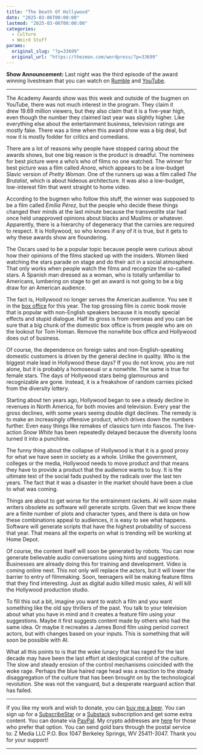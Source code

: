 ```yaml
---
title: "The Death Of Hollywood"
date: "2025-03-06T00:00:00"
lastmod: "2025-03-06T00:00:00"
categories:
  - Culture
  - Weird Stuff
params:
  original_slug: "?p=33699"
  original_url: "https://thezman.com/wordpress/?p=33699"
---
```


**Show Announcement:** Last night was the third episode of the award
winning livestream that you can watch on
<a href="https://rumble.com/v6q6j5m-zman-and-ramz-on-communism.html"
rel="noopener" target="_blank">Rumble</a> and
<a href="https://www.youtube.com/live/Z2HO5XAWfng?si=7nwMMLfy5ybgUmkk"
rel="noopener" target="_blank">YouTube</a>.

------------------------------------------------------------------------

The Academy Awards show was this week and outside of the bugmen on
YouTube, there was not much interest in the program. They claim it
drew 19.69 million viewers, but they also claim that it is a five-year
high, even though the number they claimed last year was slightly higher.
Like everything else about the entertainment business, television
ratings are mostly fake. There was a time when this award show was a big
deal, but now it is mostly fodder for critics and comedians.

There are a lot of reasons why people have stopped caring about the
awards shows, but one big reason is the product is dreadful. The
nominees for best picture were a who’s who of films no one watched. The
winner for best picture was a film called *Anora*, which appears to be a
low-budget Slavic version of *Pretty Woman*. One of the runners up was a
film called *The Brutalist*, which is about hideous architecture. It was
also a low-budget, low-interest film that went straight to home video.

According to the bugmen who follow this stuff, the winner was supposed
to be a film called *Emilia Pérez*, but the people who decide these
things changed their minds at the last minute because the transvestite
star had once held unapproved opinions about blacks and Muslims or
whatever. Apparently, there is a hierarchy of degeneracy that the
carnies are required to respect. It is Hollywood, so who knows if any of
it is true, but it gets to why these awards show are floundering.

The Oscars used to be a popular topic because people were curious about
how their opinions of the films stacked up with the insiders. Women
liked watching the stars parade on stage and do their act in a social
atmosphere. That only works when people watch the films and recognize
the so-called stars. A Spanish man dressed as a woman, who is totally
unfamiliar to Americans, lumbering on stage to get an award is not going
to be a big draw for an American audience.

The fact is, Hollywood no longer serves the American audience. You see
it in the
<a href="https://www.boxofficemojo.com/year/world/" rel="noopener"
target="_blank">box office</a> for this year. The top grossing film is
comic book movie that is popular with non-English speakers because it is
mostly special effects and stupid dialogue. Half its gross is from
overseas and you can be sure that a big chunk of the domestic box office
is from people who are on the lookout for Tom Homan. Remove the nonwhite
box office and Hollywood does out of business.

Of course, the dependence on foreign sales and non-English-speaking
domestic customers is driven by the general decline in quality. Who is
the biggest male lead in Hollywood these days? If you do not know, you
are not alone, but it is probably a homosexual or a nonwhite. The same
is true for female stars. The days of Hollywood stars being glamourous
and recognizable are gone. Instead, it is a freakshow of random carnies
picked from the diversity lottery.

Starting about ten years ago, Hollywood began to see a steady decline in
revenues in North America, for both movies and television. Every year
the gross declines, with some years seeing double digit declines. The
remedy is to make an increasingly offensive product, which drives down
the numbers further. Even easy things like remakes of classics turn into
fiascos. The live-action *Snow White* has been repeatedly delayed
because the diversity loons turned it into a punchline.

The funny thing about the collapse of Hollywood is that it is a good
proxy for what we have seen in society as a whole. Unlike the
government, colleges or the media, Hollywood needs to move product and
that means they have to provide a product that the audience wants to
buy. It is the ultimate test of the social fads pushed by the radicals
over the last ten years. The fact that it was a disaster in the market
should have been a clue to what was coming.

Things are about to get worse for the entrainment rackets. AI will soon
make writers obsolete as software will generate scripts. Given that we
know there are a finite number of plots and character types, and there
is data on how these combinations appeal to audiences, it is easy to see
what happens. Software will generate scripts that have the highest
probability of success that year. That means all the experts on what is
trending will be working at Home Depot.

Of course, the content itself will soon be generated by robots. You can
now generate believable audio conversations using hints and suggestions.
Businesses are already doing this for training and development. Video is
coming online next. This not only will replace the actors, but it will
lower the barrier to entry of filmmaking. Soon, teenagers will be making
feature films that they find interesting. Just as digital audio killed
music sales, AI will kill the Hollywood production studio.

To fill this out a bit, imagine you want to watch a film and you want
something like the old spy thrillers of the past. You talk to your
television about what you have in mind and it creates a feature film
using your suggestions. Maybe it first suggests content made by others
who had the same idea. Or maybe it recreates a James Bond film using
period correct actors, but with changes based on your inputs. This is
something that will soon be possible with AI.

What all this points to is that the woke lunacy that has raged for the
last decade may have been the last effort at ideological control of the
culture. The slow and steady erosion of the control mechanisms coincided
with the woke rage. Perhaps the blue haired rage head was a reaction to
the steady disaggregation of the culture that has been brought on by the
technological revolution. She was not the vanguard, but a desperate
rearguard action that has failed.

------------------------------------------------------------------------

If you like my work and wish to donate, you can
<a href="https://www.buymeacoffee.com/mujolulu" rel="noopener"
target="_blank">buy me a beer</a>. You can sign up for a
<a href="https://www.subscribestar.com/the-z-blog" rel="noopener"
target="_blank">SubscribeStar</a> or a
<a href="https://thedissident.substack.com/" rel="noopener"
target="_blank">Substack</a> subscription and get some extra content.
You can donate via <a
href="https://www.paypal.com/donate/?cmd=_s-xclick&amp;hosted_button_id=UDAS2Q8JYA6CN&amp;source=url"
rel="noopener" target="_blank">PayPal</a>. My crypto addresses are
<a href="https://thezman.com/wordpress/?page_id=22713" rel="noopener"
target="_blank">here</a> for those who prefer that option. You can send
gold bars through the postal service to: Z Media LLC P.O. Box 1047
Berkeley Springs, WV 25411-3047. Thank you for your support!

------------------------------------------------------------------------
